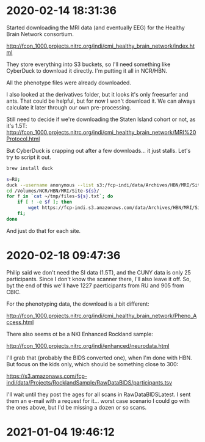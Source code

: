 # 2020-02-14 18:31:36

Started downloading the MRI data (and eventually EEG) for the Healthy Brain
Network consortium. 

http://fcon_1000.projects.nitrc.org/indi/cmi_healthy_brain_network/index.html

They store everything into S3 buckets, so I'll need something like CyberDuck to
download it directly. I'm putting it all in NCR/HBN. 

All the phenotype files were already downloaded.

I also looked at the derivatives folder, but it looks it's only freesurfer and
ants. That could be helpful, but for now I won't download it. We can always
calculate it later through our own pre-processing.

Still need to decide if we're downloading the Staten Island cohort or not, as
it's 1.5T:
http://fcon_1000.projects.nitrc.org/indi/cmi_healthy_brain_network/MRI%20Protocol.html

But CyberDuck is crapping out after a few downloads... it just stalls. Let's try
to script it out.

```bash
brew install duck

s=RU;
duck --username anonymous --list s3:/fcp-indi/data/Archives/HBN/MRI/Site-${s}/ | grep "sub-" > ~/tmp/files-${s}.txt
cd /Volumes/NCR/HBN/MRI/Site-${s}/
for f in `cat ~/tmp/files-${s}.txt`; do
    if [ ! -e $f ]; then
        wget https://fcp-indi.s3.amazonaws.com/data/Archives/HBN/MRI/Site-${s}/$f;
    fi;
done
```

And just do that for each site.

# 2020-02-18 09:47:36

Philip said we don't need the SI data (1.5T), and the CUNY data is only 25
participants. Since I don't know the scanner there, I'll also leave it off. So,
byt the end of this we'll have 1227 paerticipants from RU and 905 from CBIC.

For the phenotyping data, the download is a bit different:

http://fcon_1000.projects.nitrc.org/indi/cmi_healthy_brain_network/Pheno_Access.html

There also seems ot be a NKI Enhanced Rockland sample:

http://fcon_1000.projects.nitrc.org/indi/enhanced/neurodata.html

I'll grab that (probably the BIDS converted one), when I'm done with HBN. But
focus on the kids only, which should be something close to 300:

https://s3.amazonaws.com/fcp-indi/data/Projects/RocklandSample/RawDataBIDS/participants.tsv

I'll wait until they post the ages for all scans in RawDataBIDSLatest. I sent
them an e-mail with a request for it... worst case scenario I could go with the
ones above, but I'd be missing a dozen or so scans.

# 2021-01-04 19:46:12


